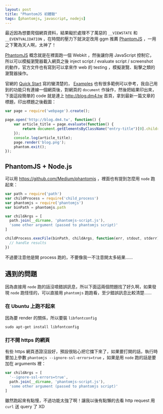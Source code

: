 ```yaml
---
layout: post
title: "PhantomJS 初體驗"
tags: [phantomjs, javascript, nodejs]
---
```


最近因為想要爬個網頁資料，結果礙於處理不了萬惡的 `__VIEWSTATE` 和 `__EVENTVALIDATION` ，在時間的壓力下就決定改用 ggm 推薦 [PhantomJS][1] ，一用之下驚為天人啊，太神了！

[PhantomJS][1] 概念就是在裡面跑一個 Webkit ，然後讓你用 JavaScript 控制它，所以可以模擬瀏覽器載入網頁之後 inject script / evaluate script / screenshot 的動作，官方文件也有寫到可以拿來作 web 的 testing ，模擬瀏覽、點擊之類的瀏覽器操作。

官網的 [Quick Start](http://phantomjs.org/quick-start.html) 寫的蠻清楚的， [Examples](http://phantomjs.org/examples/index.html) 也有很多範例可以參考，我自己用到的功能只有連線一個網頁後，對網頁的 `document` 作操作，然後把結果印出來，下面這段簡單的 code 就是連上 <http://blog.dm4.tw> 首頁，拿到最新一篇文章的標題，印出標題之後截圖：

```javascript
var page = require('webpage').create();

page.open('http://blog.dm4.tw', function() {
    var article_title = page.evaluate(function() {
        return document.getElementsByClassName("entry-title")[0].children[0].innerHTML;
    });
    console.log(article_title);
    page.render('blog.png');
    phantom.exit();
});
```

## PhantomJS + Node.js

可以用 <https://github.com/Medium/phantomjs> ，裡面也有提到怎麼用 `node` 跑起來：

```javascript
var path = require('path')
var childProcess = require('child_process')
var phantomjs = require('phantomjs')
var binPath = phantomjs.path

var childArgs = [
  path.join(__dirname, 'phantomjs-script.js'),
  'some other argument (passed to phantomjs script)'
]

childProcess.execFile(binPath, childArgs, function(err, stdout, stderr) {
  // handle results
})
```

不過要注意他是開 process 跑的，不要像我一不注意開太多結果……

## 遇到的問題

因為直接用 `node` 跑的話沒噴錯誤訊息，所以下面這兩個問題找了好久啊，如果發現 `node` 跑怪怪的，可以直接用 `phantomjs` 跑跑看，至少錯誤訊息比較清楚……

### 在 Ubuntu 上跑不起來

因為要 render 的關係，所以要裝 `libfontconfig`

    sudo apt-get install libfontconfig

### 打不開 https 的網頁

有些 https 網頁憑證沒設好，預設很貼心把它擋下來了，如果要打開的話，執行時要加上參數 `phantomjs --ignore-ssl-errors=true` ，如果是用 `node` 跑的話是要加在 arguments 裡：

```javascript
var childArgs = [
  '--ignore-ssl-errors=true',
  path.join(__dirname, 'phantomjs-script.js'),
  'some other argument (passed to phantomjs script)'
]
```

雖然跑起來有點慢，不過功能太強了啊！讓我以後有點懶的去看 http request 用 `curl` 送 query 了 XD

[1]: http://phantomjs.org
